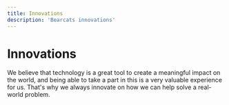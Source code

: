 ```yaml
---
title: Innovations
description: 'Bearcats innovations'
---
```

# Innovations
We believe that technology is a great tool to create a meaningful impact on the world, and being able to take a part in this is a very valuable experience for us. That's why we always innovate on how we can help solve a real-world problem.